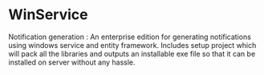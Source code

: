 # WinService
Notification generation : 
An enterprise edition for generating notifications using windows service and entity framework.
Includes setup project which will pack all the libraries and outputs an installable exe file so that it can be installed on server without any hassle. 
